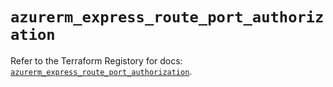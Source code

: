 # `azurerm_express_route_port_authorization`

Refer to the Terraform Registory for docs: [`azurerm_express_route_port_authorization`](https://www.terraform.io/docs/providers/azurerm/r/express_route_port_authorization).
